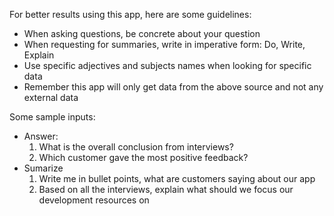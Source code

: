 For better results using this app, here are some guidelines:
- When asking questions, be concrete about your question
- When requesting for summaries, write in imperative form: Do, Write, Explain
- Use specific adjectives and subjects names when looking for specific data
- Remember this app will only get data from the above source and not any external data

Some sample inputs:
- Answer:
    1. What is the overall conclusion from interviews?
    2. Which customer gave the most positive feedback?
- Sumarize
    1. Write me in bullet points, what are customers saying about our app
    2. Based on all the interviews, explain what should we focus our development resources on